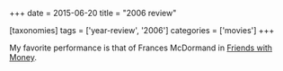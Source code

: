+++
date = 2015-06-20
title = "2006 review"

[taxonomies]
tags = ['year-review', '2006']
categories = ['movies']
+++

My favorite performance is that of Frances McDormand in [Friends with
Money].

  [Friends with Money]: http://movies.tshepang.net/friends-with-money
